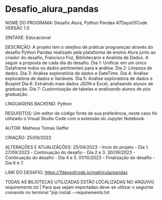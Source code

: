 # Desafio_alura_pandas
NOME DO PROGRAMA: Desafio Alura, Python Pandas #7DaysOfCode
VERSÃO 1.0

SINTAXE: Educacional

DESCRIÇÃO: A projeto tem o obejtivo de práticar programçao através do desafio Python Pandas realizado pela plataforma de ensino Alura junto ao criador do desafio, Francisco Foz, Bibliotecário e Analista de Dados. A seguir a proposta de cada dia do desafio.
Dia 1: Unificar em um único Dataframe todos os dados pertinentes para a análise.
Dia 2: Limpeza de dados.
Dia 3: Análise exploratória de dados e DateTime.
Dia 4: Análise exploratória de dados e Variáveis.
Dia 5: Análise exploratória de dados e Boxplot
Dia 6: Extraindo mais dados JSON e Excel, analisando alunos de graduação.
Dia 7: Customização de tabelas e analizando alunos de pós graduação.


LINGUAGENS BACKEND: Python 

REQUISITOS: Um editor de código fonte de sua preferência, neste caso foi utilizado o Visual Studio Code com a extensão do Jupyter Notebook.

AUTOR: Matheus Tomas Geffer

CRIAÇÃO: 25/09/2023

ALTERAÇÕES  E ATUALIZAÇÕES: 25/09/2023 - Incio do projeto - Dia 1.
                            27/09/2023 - Continuação do desafio - Dia 2 e 3.
                            30/09/2023 - Continuação do desafio - Dia 4 e 5.
                            01/10/2023 - Finalização do desafio - Dia 6 e 7.
            
LINK DO DESAFIO: https://7daysofcode.io/matricula/pandas

TODAS AS BILIOTECAS UTILIZADAS ESTÃO LOCALIZADAS NO ARQUIVO requirements.txt | Para que sejam importadas deve-se utilizar o seguinte comando no terminal "pip install --requirements.txt

